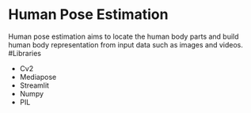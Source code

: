 # Human Pose Estimation
Human pose estimation aims to locate the human body parts and build human body representation from input data such as images and videos.
#Libraries
- Cv2
- Mediapose
- Streamlit
- Numpy
- PIL
